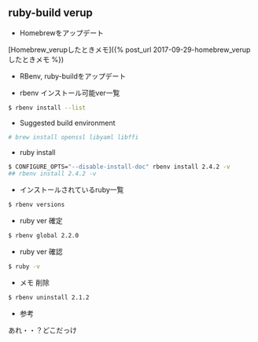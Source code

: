 ## ruby-build verup

- Homebrewをアップデート

[Homebrew_verupしたときメモ]({% post_url 2017-09-29-homebrew_verupしたときメモ %})

- RBenv, ruby-buildをアップデート

- rbenv インストール可能ver一覧

```sh
$ rbenv install --list
```

- Suggested build environment

```sh
# brew install openssl libyaml libffi
```

- ruby install

```sh
$ CONFIGURE_OPTS="--disable-install-doc" rbenv install 2.4.2 -v
## rbenv install 2.4.2 -v
```

- インストールされているruby一覧

```sh
$ rbenv versions
```

- ruby ver 確定

```sh
$ rbenv global 2.2.0
```

- ruby ver 確認

```sh
$ ruby -v
```

- メモ 削除

```sh
$ rbenv uninstall 2.1.2
```

- 参考

あれ・・？どこだっけ
